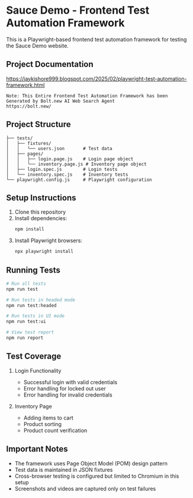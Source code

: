 # Sauce Demo - Frontend Test Automation Framework
This is a Playwright-based frontend test automation framework for testing the Sauce Demo website.

## Project Documentation
https://jaykishore999.blogspot.com/2025/02/playwright-test-automation-framework.html

```
Note: This Entire Frontend Test Automation Framework has been Generated by Bolt.new AI Web Search Agent
https://bolt.new/
```

## Project Structure

```
├── tests/
│   ├── fixtures/
│   │   └── users.json       # Test data
│   ├── pages/
│   │   ├── login.page.js    # Login page object
│   │   └── inventory.page.js # Inventory page object
│   ├── login.spec.js        # Login tests
│   └── inventory.spec.js    # Inventory tests
└── playwright.config.js     # Playwright configuration
```

## Setup Instructions

1. Clone this repository
2. Install dependencies:
   ```bash
   npm install
   ```
3. Install Playwright browsers:
   ```bash
   npx playwright install
   ```

## Running Tests

```bash
# Run all tests
npm run test

# Run tests in headed mode
npm run test:headed

# Run tests in UI mode
npm run test:ui

# View test report
npm run report
```

## Test Coverage

1. Login Functionality
   - Successful login with valid credentials
   - Error handling for locked out user
   - Error handling for invalid credentials

2. Inventory Page
   - Adding items to cart
   - Product sorting
   - Product count verification

## Important Notes

- The framework uses Page Object Model (POM) design pattern
- Test data is maintained in JSON fixtures
- Cross-browser testing is configured but limited to Chromium in this setup
- Screenshots and videos are captured only on test failures